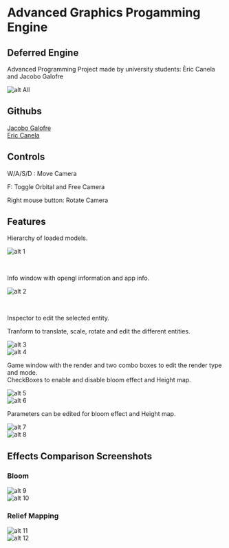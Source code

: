 <h1> Advanced Graphics Progamming Engine </h1>

<h2>Deferred Engine </h2>

<p>Advanced Programming Project made by university students: Èric Canela and Jacobo Galofre</p>

![alt All](webImgs/All.png)<br>

<h2>Githubs</h2>

[Jacobo Galofre](https://github.com/sherzock)
<br>
[Eric Canela](https://github.com/knela96)

<h2>Controls</h2>

<p>W/A/S/D : Move Camera</p>
<p>F: Toggle Orbital and Free Camera</p>
<p>Right mouse button: Rotate Camera</p>

<h2>Features</h2>

<p>Hierarchy of loaded models.</p>

![alt 1](webImgs/hierarchy.png)

<br>

<p>Info window with opengl information and app info.</p>

![alt 2](webImgs/info.png)

<br>

<p>Inspector to edit the selected entity.</p>

<p>Tranform to translate, scale, rotate and edit the different entities.</p>

![alt 3](webImgs/inspector1.png)<br>
![alt 4](webImgs/inspector2.png)<br>

<p>Game window with the render and two combo boxes to edit the render type and mode.
<br>
CheckBoxes to enable and disable bloom effect and Height map.</p>

![alt 5](webImgs/renderbox.png)<br>
![alt 6](webImgs/modes.png)<br>

<p>Parameters can be edited for bloom effect and Height map.</p>

![alt 7](webImgs/BloomParams.png)<br>
![alt 8](webImgs/bumpParams.png)<br>

<h2>Effects Comparison Screenshots</h2>

<h3>Bloom</h3>

![alt 9](webImgs/BloomOff.png)<br>
![alt 10](webImgs/BloomOn.png)<br>

<h3>Relief Mapping</h3>

![alt 11](webImgs/bumpOff.png)<br>
![alt 12](webImgs/bumpOn.png)<br>
